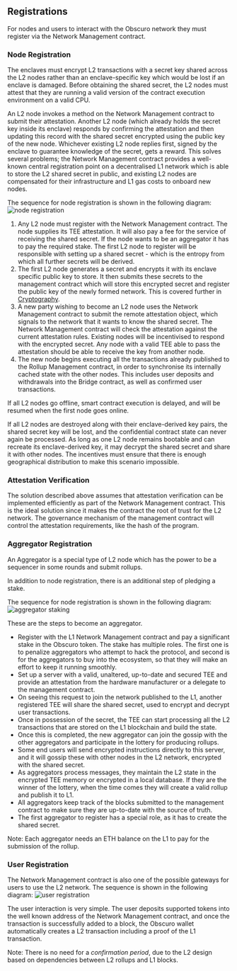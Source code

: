 ## Registrations
For nodes and users to interact with the Obscuro network they must register via the Network Management contract.

### Node Registration
The enclaves must encrypt L2 transactions with a secret key shared across the L2 nodes rather than an enclave-specific key which would be lost if an enclave is damaged.
Before obtaining the shared secret, the L2 nodes must attest that they are running a valid version of the contract execution environment on a valid CPU.

An L2 node invokes a method on the Network Management contract to submit their attestation. Another L2 node (which already holds the secret key inside its enclave) responds by confirming the attestation and then updating this record with the shared secret encrypted using the public key of the new node. Whichever existing L2 node replies first, signed by the enclave to guarantee knowledge of the secret, gets a reward. This solves several problems; the Network Management contract provides a well-known central registration point on a decentralised L1 network which is able to store the L2 shared secret in public, and existing L2 nodes are compensated for their infrastructure and L1 gas costs to onboard new nodes.

The sequence for node registration is shown in the following diagram:
![node registration](./images/node-registration.png)

1. Any L2 node must register with the Network Management contract. The node supplies its TEE attestation. It will also pay a fee for the service of receiving the shared secret. If the node wants to be an aggregator it has to pay the required stake. The first L2 node to register will be responsible with setting up a shared secret - which is the entropy from which all further secrets will be derived.
2. The first L2 node generates a secret and encrypts it with its enclave specific public key to store. It then submits these secrets to the management contract which will store this encrypted secret and register the public key of the newly formed network. This is covered further in [Cryptography](detailed-design#cryptography).
3. A new party wishing to become an L2 node uses the Network Management contract to submit the remote attestation object, which signals to the network that it wants to know the shared secret. The Network Management contract will check the attestation against the current attestation rules. Existing nodes will be incentivised to respond with the encrypted secret. Any node with a valid TEE able to pass the attestation should be able to receive the key from another node.
4. The new node begins executing all the transactions already published to the Rollup Management contract, in order to synchronise its internally cached state with the other nodes. This includes user deposits and withdrawals into the Bridge contract, as well as confirmed user transactions.

If all L2 nodes go offline, smart contract execution is delayed, and will be resumed when the first node goes online.

If all L2 nodes are destroyed along with their enclave-derived key pairs, the shared secret key will be lost, and the confidential contract state can never again be processed. As long as one L2 node remains bootable and can recreate its enclave-derived key, it may decrypt the shared secret and share it with other nodes. The incentives must ensure that there is enough geographical distribution to make this scenario impossible.

### Attestation Verification
The solution described above assumes that attestation verification can be implemented efficiently as part of the Network Management contract. This is the ideal solution since it makes the contract the root of trust for the L2 network. The governance mechanism of the management contract will control the attestation requirements, like the hash of the program.

### Aggregator Registration
An Aggregator is a special type of L2 node which has the power to be a sequencer in some rounds and submit rollups.

In addition to node registration, there is an additional step of pledging a stake.

The sequence for node registration is shown in the following diagram:
![aggregator staking](./images/aggregator-stake.png)

These are the steps to become an aggregator.
* Register with the L1 Network Management contract and pay a significant stake in the Obscuro token. The stake has multiple roles. The first one is to penalize aggregators who attempt to hack the protocol, and second is for the aggregators to buy into the ecosystem, so that they will make an effort to keep it running smoothly.
* Set up a server with a valid, unaltered, up-to-date and secured TEE and provide an attestation from the hardware manufacturer or a delegate to the management contract.
* On seeing this request to join the network published to the L1, another registered TEE will share the shared secret, used to encrypt and decrypt user transactions.
* Once in possession of the secret, the TEE can start processing all the L2 transactions that are stored on the L1 blockchain and build the state.
* Once this is completed, the new aggregator can join the gossip with the other aggregators and participate in the lottery for producing rollups.
* Some end users will send encrypted instructions directly to this server, and it will gossip these with other nodes in the L2 network, encrypted with the shared secret.
* As aggregators process messages, they maintain the L2 state in the encrypted TEE memory or encrypted in a local database. If they are the winner of the lottery, when the time comes they will create a valid rollup and publish it to L1.
* All aggregators keep track of the blocks submitted to the management contract to make sure they are up-to-date with the source of truth.
* The first aggregator to register has a special role, as it has to create the shared secret.

Note: Each aggregator needs an ETH balance on the L1 to pay for the submission of the rollup.

### User Registration
The Network Management contract is also one of the possible gateways for users to use the L2 network. The sequence is shown in the following diagram:
![user registration](./images/user-registration.png)

The user interaction is very simple. The user deposits supported tokens into the well known address of the Network Management contract, and once the transaction is successfully added to a block, the Obscuro wallet automatically creates a L2 transaction including a proof of the L1 transaction.

Note: There is no need for a _confirmation period_, due to the L2 design based on dependencies between L2 rollups and L1 blocks.
